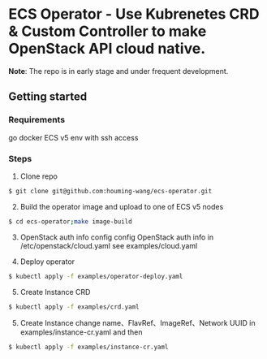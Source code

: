 # ECS Operator - Use Kubrenetes CRD & Custom Controller to make OpenStack API cloud native.

**Note**: The repo is in early stage and under frequent development.

## Getting started

### Requirements
go
docker
ECS v5 env with ssh access

### Steps
1. Clone repo
```bash
$ git clone git@github.com:houming-wang/ecs-operator.git
```

2. Build the operator image  and upload to one of ECS v5 nodes

```bash
$ cd ecs-operator;make image-build
```
3. OpenStack auth info config 
config OpenStack auth info in /etc/openstack/cloud.yaml
see examples/cloud.yaml

4. Deploy operator
```bash
$ kubectl apply -f examples/operator-deploy.yaml
```

5. Create Instance CRD
```bash
$ kubectl apply -f examples/crd.yaml
```

5. Create Instance 
change name、FlavRef、ImageRef、Network UUID in examples/instance-cr.yaml and then
```bash
$ kubectl apply -f examples/instance-cr.yaml
```
